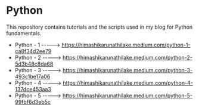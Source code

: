 # Python
This repository contains tutorials and the scripts used in my blog for Python fundamentals.

* Python - 1 -----> https://himashikarunathilake.medium.com/python-1-ca8f34d2ee79
* Python - 2 -----> https://himashikarunathilake.medium.com/python-2-5d3b48c8da68
* Python - 3 -----> https://himashikarunathilake.medium.com/python-3-493c1be17a06
* Python - 4 -----> https://himashikarunathilake.medium.com/python-4-137dce453aa3
* Python - 5 -----> https://himashikarunathilake.medium.com/python-5-99fbf6d3eb5c
